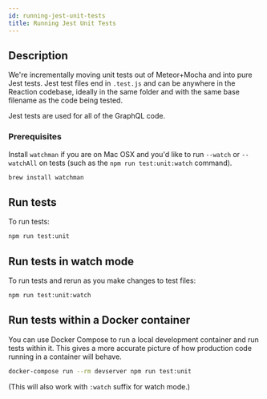```yaml
---
id: running-jest-unit-tests
title: Running Jest Unit Tests
---
```

    
## Description

We're incrementally moving unit tests out of Meteor+Mocha and into pure Jest tests. Jest test files end in `.test.js` and can be anywhere in the Reaction codebase, ideally in the same folder and with the same base filename as the code being tested.

Jest tests are used for all of the GraphQL code.

### Prerequisites

Install `watchman` if you are on Mac OSX and you'd like to run `--watch` or `--watchAll` on tests (such as the `npm run test:unit:watch` command).

```sh
brew install watchman
```

## Run tests

To run tests:

```sh
npm run test:unit
```

## Run tests in watch mode

To run tests and rerun as you make changes to test files:

```sh
npm run test:unit:watch
```

## Run tests within a Docker container

You can use Docker Compose to run a local development container and run tests within it. This gives a more accurate picture of how production code running in a container will behave.

```sh
docker-compose run --rm devserver npm run test:unit
```

(This will also work with `:watch` suffix for watch mode.)
